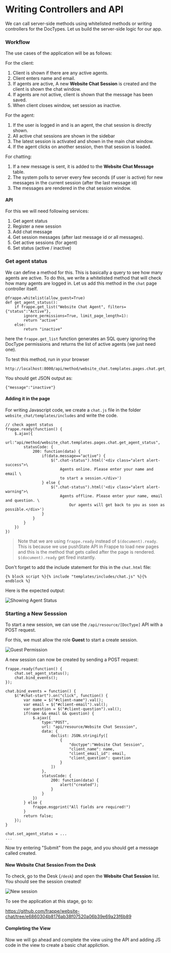 # Writing Controllers and API

We can call server-side methods using whitelisted methods or writing controllers for the DocTypes. Let us build the server-side logic for our app.

### Workflow

The use cases of the application will be as follows:

For the client:

1. Client is shown if there are any active agents.
1. Client enters name and email.
1. If agents are active, A new **Website Chat Session** is created and the client is shown the chat window.
1. If agents are not active, client is shown that the message has been saved.
1. When client closes window, set session as inactive.

For the agent:

1. If the user is logged in and is an agent, the chat session is directly shown.
1. All active chat sessions are shown in the sidebar
1. The latest session is activated and shown in the main chat window.
1. If the agent clicks on another session, then that session is loaded.

For chatting:

1. If a new message is sent, it is added to the **Website Chat Message** table.
1. The system polls to server every few seconds (if user is active) for new messages in the current session (after the last message id)
1. The messages are rendered in the chat session window.

#### API

For this we will need following services:

1. Get agent status
1. Register a new session
1. Add chat message
1. Get session messages (after last message id or all messages).
1. Get active sessions (for agent)
1. Set status (active / inactive)

### Get agent status

We can define a method for this. This is basically a query to see how many agents are active. To do this, we write a whitelisted method that will check how many agents are logged in. Let us add this method in the `chat` page controller itself.

	@frappe.whitelist(allow_guest=True)
	def get_agent_status():
		if frappe.get_list("Website Chat Agent", filters={"status":"Active"},
			ignore_permissions=True, limit_page_length=1):
			return "active"
		else:
			return "inactive"

here the `frappe.get_list` function generates an SQL query ignoring the DocType permissions and returns the list of active agents (we just need one).

To test this method, run in your browser

	http://localhost:8000/api/method/website_chat.templates.pages.chat.get_agent_status

You should get JSON output as:

	{"message":"inactive"}


#### Adding it in the page

For writing Javascript code, we create a `chat.js` file in the folder `website_chat/templates/includes` and write the code.

	// check agent status
	frappe.ready(function() {
		$.ajax({
			url:"api/method/website_chat.templates.pages.chat.get_agent_status",
			statusCode: {
				200: function(data) {
					if(data.message=="active") {
						$(".chat-status").html('<div class="alert alert-success">\
							Agents online. Please enter your name and email \
							to start a session.</div>')
					} else {
						$(".chat-status").html('<div class="alert alert-warning">\
							Agents offline. Please enter your name, email and question. \
								Our agents will get back to you as soon as possible.</div>')
					}
				}
			}
		})
	})

> Note that we are using `frappe.ready` instead of `$(document).ready`. This is because we use pushState API in Frappe to load new pages and this is the method that gets called after the page is rendered. `$(document).ready` get fired instantly.

Don't forget to add the include statement for this in the `chat.html` file:

	{% block script %}{% include "templates/includes/chat.js" %}{% endblock %}

Here is the expected output:

![Showing Agent Status](assets/frappe_io/images/app-development/show-agent-status.png)

### Starting a New Sesssion

To start a new session, we can use the `/api/resource/[DocType]` API with a POST request.

For this, we must allow the role **Guest** to start a create session.

![Guest Permission](/assets/frappe_io/images/app-development/add-guest-permission.png)

A new session can now be created by sending a POST request:

	frappe.ready(function() {
		chat.set_agent_status();
		chat.bind_events();
	});

	chat.bind_events = function() {
		$("#chat-start").on("click", function() {
			var name = $("#client-name").val();
			var email = $("#client-email").val();
			var question = $("#client-question").val();
			if(name && email && question) {
				$.ajax({
					type:"POST",
					url: "api/resource/Website Chat Sesssion",
					data: {
						doclist: JSON.stringify([
							{
								"doctype":"Website Chat Session",
								"client_name": name,
								"client_email_id": email,
								"client_question": question
							}
						])
					},
					statusCode: {
						200: function(data) {
							alert("created");
						}
					}
				})
			} else {
				frappe.msgprint("All fields are required!")
			}
			return false;
		});
	}

	chat.set_agent_status = ...
	...


Now try entering "Submit" from the page, and you should get a message called created.

#### New Website Chat Session From the Desk

To check, go to the Desk (`/desk`) and open the **Website Chat Session** list. You should see the session created!

![New session](/assets/frappe_io/images/app-development/new-chat-session.png)

To see the application at this stage, go to:

https://github.com/frappe/website-chat/tree/e6860304b8176ab38f07520a06b39e69a23f6b89


#### Completing the View

Now we will go ahead and complete the view using the API and adding JS code in the view to create a basic chat appliction.

